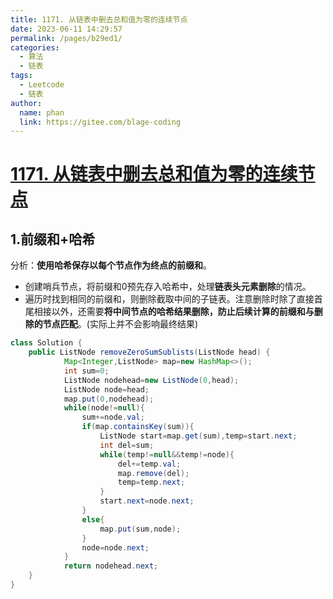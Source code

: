 ```yaml
---
title: 1171. 从链表中删去总和值为零的连续节点
date: 2023-06-11 14:29:57
permalink: /pages/b29ed1/
categories:
  - 算法
  - 链表
tags:
  - Leetcode
  - 链表
author: 
  name: phan
  link: https://gitee.com/blage-coding
---
```

# [1171. 从链表中删去总和值为零的连续节点](https://leetcode.cn/problems/remove-zero-sum-consecutive-nodes-from-linked-list/)

## 1.前缀和+哈希

分析：**使用哈希保存以每个节点作为终点的前缀和**。

- 创建哨兵节点，将前缀和0预先存入哈希中，处理**链表头元素删除**的情况。
- 遍历时找到相同的前缀和，则删除截取中间的子链表。注意删除时除了直接首尾相接以外，还需要**将中间节点的哈希结果删除，防止后续计算的前缀和与删除的节点匹配**。(实际上并不会影响最终结果)

```java
class Solution {
    public ListNode removeZeroSumSublists(ListNode head) {
            Map<Integer,ListNode> map=new HashMap<>();
            int sum=0;
            ListNode nodehead=new ListNode(0,head);
            ListNode node=head;
            map.put(0,nodehead);
            while(node!=null){
                sum+=node.val;
                if(map.containsKey(sum)){
                    ListNode start=map.get(sum),temp=start.next;
                    int del=sum;
                    while(temp!=null&&temp!=node){
                        del+=temp.val;
                        map.remove(del);
                        temp=temp.next;
                    }
                    start.next=node.next;
                }
                else{
                    map.put(sum,node);
                }
                node=node.next;
            }
            return nodehead.next;
    }
}
```

